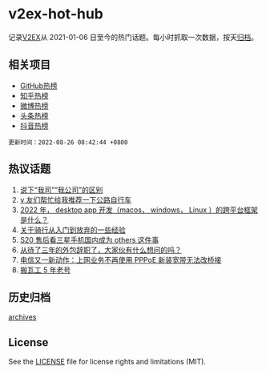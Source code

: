 # v2ex-hot-hub

 记录[V2EX](https://www.v2ex.com/)从 2021-01-06 日至今的热门话题。每小时抓取一次数据，按天[归档](archives)。
 
 ## 相关项目

- [GitHub热榜](https://github.com/snaildev/github-hot-hub)
- [知乎热榜](https://github.com/snaildev/zhihu-hot-hub)
- [微博热榜](https://github.com/snaildev/weibo-hot-hub)
- [头条热榜](https://github.com/snaildev/toutiao-hot-hub)
- [抖音热榜](https://github.com/snaildev/douyin-hot-hub)


 `更新时间：2022-08-26 08:42:44 +0800`

## 热议话题

1. [说下“我司”“我公司”的区别](https://www.v2ex.com/t/875222)
1. [v 友们帮忙给我推荐一下公路自行车](https://www.v2ex.com/t/875231)
1. [2022 年， desktop app 开发（macos， windows， Linux ）的跨平台框架是什么？](https://www.v2ex.com/t/875271)
1. [关于骑行从入门到放弃的一些经验](https://www.v2ex.com/t/875300)
1. [S20 售后看三星手机国内成为 others 这件事](https://www.v2ex.com/t/875268)
1. [从待了三年的外包辞职了，大家伙有什么想问的吗？](https://www.v2ex.com/t/875306)
1. [电信又一新动作：上网业务不再使用 PPPoE 新装宽带无法改桥接](https://www.v2ex.com/t/875362)
1. [搬瓦工 5 年老号](https://www.v2ex.com/t/875217)

## 历史归档

[archives](archives)

## License

See the [LICENSE](LICENSE) file for license rights and limitations (MIT).
